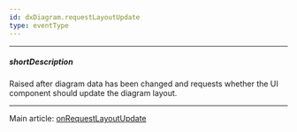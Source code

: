```yaml
---
id: dxDiagram.requestLayoutUpdate
type: eventType
---
```

---
##### shortDescription
Raised after diagram data has been changed and requests whether the UI component should update the diagram layout.

---
Main article: [onRequestLayoutUpdate](/api-reference/10%20UI%20Components/dxDiagram/1%20Configuration/onRequestLayoutUpdate.md '/Documentation/ApiReference/UI_Components/dxDiagram/Configuration/#onRequestLayoutUpdate')